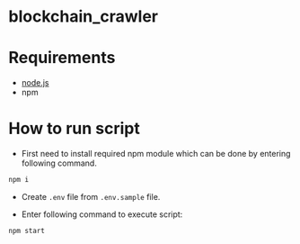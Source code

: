 # blockchain_crawler

# Requirements
- [node.js](https://nodejs.org/en/download/)
- npm
# How to run script
- First need to install required npm module which can be done by entering following command.
```sh
npm i 
```

- Create `.env` file from `.env.sample` file.

- Enter following command to execute script:
```sh
npm start
```

